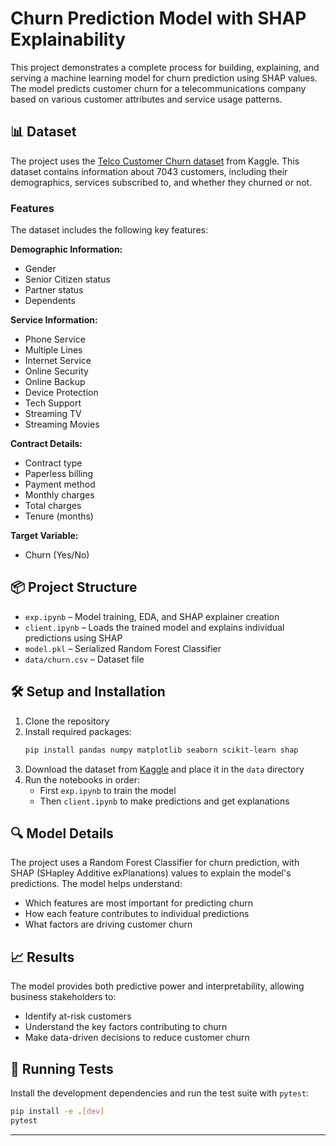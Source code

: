 # Churn Prediction Model with SHAP Explainability

This project demonstrates a complete process for building, explaining, and serving a machine learning model for churn prediction using SHAP values. The model predicts customer churn for a telecommunications company based on various customer attributes and service usage patterns.

## 📊 Dataset

The project uses the [Telco Customer Churn dataset](https://www.kaggle.com/datasets/blastchar/telco-customer-churn) from Kaggle. This dataset contains information about 7043 customers, including their demographics, services subscribed to, and whether they churned or not.

### Features

The dataset includes the following key features:

**Demographic Information:**
- Gender
- Senior Citizen status
- Partner status
- Dependents

**Service Information:**
- Phone Service
- Multiple Lines
- Internet Service
- Online Security
- Online Backup
- Device Protection
- Tech Support
- Streaming TV
- Streaming Movies

**Contract Details:**
- Contract type
- Paperless billing
- Payment method
- Monthly charges
- Total charges
- Tenure (months)

**Target Variable:**
- Churn (Yes/No)

## 📦 Project Structure

- `exp.ipynb` – Model training, EDA, and SHAP explainer creation
- `client.ipynb` – Loads the trained model and explains individual predictions using SHAP
- `model.pkl` – Serialized Random Forest Classifier
- `data/churn.csv` – Dataset file

## 🛠️ Setup and Installation

1. Clone the repository
2. Install required packages:
   ```bash
   pip install pandas numpy matplotlib seaborn scikit-learn shap
   ```
3. Download the dataset from [Kaggle](https://www.kaggle.com/datasets/blastchar/telco-customer-churn) and place it in the `data` directory
4. Run the notebooks in order:
   - First `exp.ipynb` to train the model
   - Then `client.ipynb` to make predictions and get explanations

## 🔍 Model Details

The project uses a Random Forest Classifier for churn prediction, with SHAP (SHapley Additive exPlanations) values to explain the model's predictions. The model helps understand:
- Which features are most important for predicting churn
- How each feature contributes to individual predictions
- What factors are driving customer churn

## 📈 Results

The model provides both predictive power and interpretability, allowing business stakeholders to:
- Identify at-risk customers
- Understand the key factors contributing to churn
- Make data-driven decisions to reduce customer churn

## 🧪 Running Tests

Install the development dependencies and run the test suite with `pytest`:

```bash
pip install -e .[dev]
pytest
```

---


